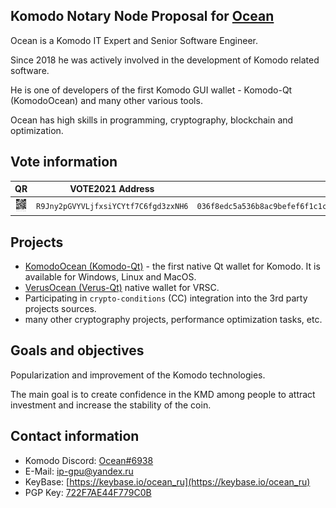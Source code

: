 ## Komodo Notary Node Proposal for <u>**Ocean**</u>

Ocean is a Komodo IT Expert and Senior Software Engineer.

Since 2018 he was actively involved in the development of Komodo related software. 

He is one of developers of the first Komodo GUI wallet - Komodo-Qt (KomodoOcean) and many other various tools.

Ocean has high skills in programming, cryptography, blockchain and optimization. 

## Vote information

|              QR              |           VOTE2021 Address           |                            Pubkey                            | Region |
| :--------------------------: | :----------------------------------: | :----------------------------------------------------------: | :----: |
| <img src=".\qr_vote.png"  /> | `R9Jny2pGVYVLjfxsiYCYtf7C6fgd3zxNH6` | `036f8edc5a536b8ac9befef6f1c1c940d692e5e3dcb53bcdb6c897e80c5566cc61` | **AR** |

## Projects

- [KomodoOcean (Komodo-Qt)](https://github.com/DeckerSU/KomodoOcean) - the first native Qt wallet for Komodo. It is available for Windows, Linux and MacOS.
- [VerusOcean (Verus-Qt)](https://download.kmd.sh/verus/) native wallet for VRSC.
- Participating in `crypto-conditions` (CC) integration into the 3rd party projects sources.
- many other cryptography projects, performance optimization tasks, etc.

## Goals and objectives

Popularization and improvement of the Komodo technologies.

The main goal is to create confidence in the KMD among people to attract investment and increase the stability of the coin.

## Contact information

 - Komodo Discord: [Ocean#6938](https://komodoplatform.com/discord)
 - E-Mail: ip-gpu@yandex.ru
 - KeyBase: [https://keybase.io/ocean_ru](https://keybase.io/ocean_ru)
 - PGP Key: [722F7AE44F779C0B](https://keybase.io/ocean_ru/pgp_keys.asc)
